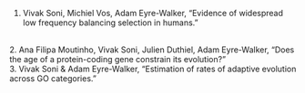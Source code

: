 
1. Vivak Soni, Michiel Vos, Adam Eyre-Walker, “Evidence of widespread low frequency balancing selection in humans.”
<br>
2. Ana Filipa Moutinho, Vivak Soni, Julien Duthiel, Adam Eyre-Walker, “Does the age of a protein-coding gene constrain its evolution?”
<br>
3. Vivak Soni & Adam Eyre-Walker, “Estimation of rates of adaptive evolution across GO categories.”

